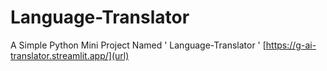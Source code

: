 # Language-Translator

A Simple Python Mini Project Named ' Language-Translator '
[https://g-ai-translator.streamlit.app/](url)

